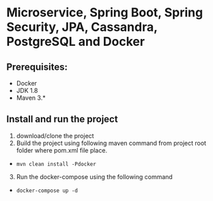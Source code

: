 # Microservice, Spring Boot, Spring Security,  JPA, Cassandra, PostgreSQL and Docker  

## Prerequisites:
* Docker 
* JDK 1.8 
* Maven 3.*

## Install and run the project 
1. download/clone the project 
2. Build the project using following maven command from project root folder where pom.xml file place.
  * `mvn clean install -Pdocker`
  
3. Run the docker-compose using the following command   
  * `docker-compose up -d` 
  
